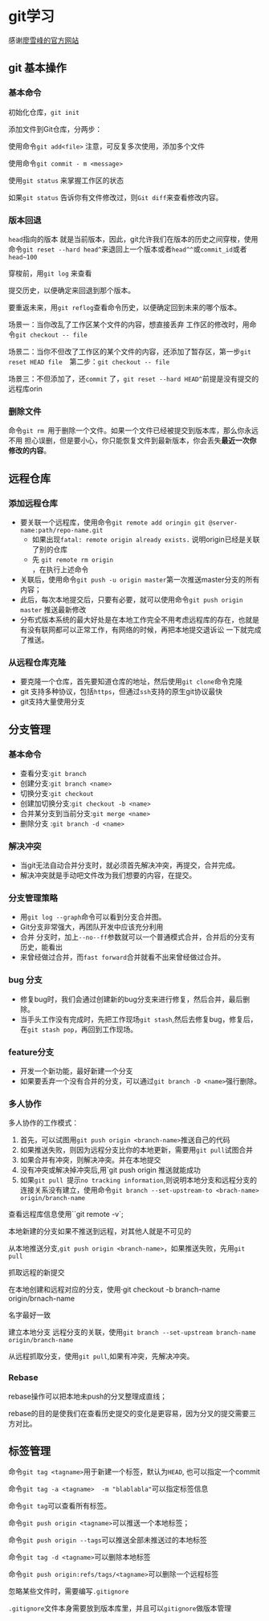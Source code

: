 # git学习

感谢[廖雪峰的官方网站](https://www.liaoxuefeng.com/wiki/896043488029600)

## git 基本操作

### 基本命令

初始化仓库，`git init`

添加文件到Git仓库，分两步：

使用命令`git add<file>`  注意，可反复多次使用，添加多个文件

使用命令`git commit - m <message>`   

使用`git status`  来掌握工作区的状态

如果`git status` 告诉你有文件修改过，则`Git diff`来查看修改内容。

### 版本回退

`head`指向的版本 就是当前版本，因此，git允许我们在版本的历史之间穿梭，使用命令`git reset --hard head^`来退回上一个版本或者`head^^`或`commit_id`或者`head~100`

穿梭前，用`git log` 来查看

提交历史，以便确定来回退到那个版本。

要重返未来，用`git reflog`查看命令历史，以便确定回到未来的哪个版本。

场景一：当你改乱了工作区某个文件的内容，想直接丢弃 工作区的修改时，用命令`git checkout -- file` 

场景二：当你不但改了工作区的某个文件的内容，还添加了暂存区，第一步`git reset HEAD file  `第二步：`git checkout -- file` 

场景三：不但添加了，还`commit` 了，`git reset --hard HEAD^`前提是没有提交的远程库orin

### 删除文件

命令`git rm `用于删除一个文件。如果一个文件已经被提交到版本库，那么你永远不用 担心误删，但是要小心，你只能恢复文件到最新版本，你会丢失**最近一次你修改的内容**。



## 远程仓库

### 添加远程仓库

- 要关联一个远程库，使用命令`git remote add oringin git @server-name:path/repo-name.git`
  - 如果出现`fatal: remote origin already exists.`  说明origin已经是关联了别的仓库
  - 先  `git remote rm origin                                                          ` ，在执行上述命令
- 关联后，使用命令`git push -u origin master`第一次推送master分支的所有内容；
- 此后，每次本地提交后，只要有必要，就可以使用命令`git push origin master` 推送最新修改
- 分布式版本系统的最大好处是在本地工作完全不用考虑远程库的存在，也就是有没有联网都可以正常工作，有网络的时候，再把本地提交退诉讼 一下就完成了推送。

### 从远程仓库克隆

- 要克隆一个仓库，首先要知道仓库的地址，然后使用`git clone`命令克隆
- git 支持多种协议，包括`https`，但通过`ssh`支持的原生git协议最快
- git支持大量使用分支

## 分支管理

### 基本命令

- 查看分支:`git branch`
- 创建分支:`git branch <name>`
- 切换分支:`git checkout`
- 创建加切换分支:`git checkout -b <name>`
- 合并某分支到当前分支:`git merge <name>`
- 删除分支 :`git branch -d <name>`

### 解决冲突

- 当git无法自动合并分支时，就必须首先解决冲突，再提交，合并完成。
- 解决冲突就是手动吧文件改为我们想要的内容，在提交。

### 分支管理策略

- 用`git log --graph`命令可以看到分支合并图。
- Git分支非常强大，再团队开发中应该充分利用
- 合并 分支时，加上`--no--ff`参数就可以一个普通模式合并，合并后的分支有历史，能看出
- 来曾经做过合并，而`fast forward`合并就看不出来曾经做过合并。

### bug 分支

- 修复bug时，我们会通过创建新的bug分支来进行修复，然后合并，最后删除。
- 当手头工作没有完成时，先把工作现场`git stash`,然后去修复bug，修复后，在`git stash pop`，再回到工作现场。

### feature分支

- 开发一个新功能，最好新建一个分支
- 如果要丢弃一个没有合并的分支，可以通过`git branch -D <name>`强行删除。

### 多人协作

多人协作的工作模式：

1. 首先，可以试图用`git push origin <branch-name>`推送自己的代码
2. 如果推送失败，则因为远程分支比你的本地更新，需要用`git pull`试图合并
3. 如果合并有冲突，则解决冲突。并在本地提交
4. 没有冲突或解决掉冲突后,用`git push origin <branch-name>推送就能成功
5. 如果`git pull `提示`no tracking information`,则说明本地分支和远程分支的连接关系没有建立，使用命令`git branch --set-upstream-to <brach-name> origin/branch-name`

查看远程库信息使用``git remote -v`;

本地新建的分支如果不推送到远程，对其他人就是不可见的

从本地推送分支,`git push origin <branch-name>`，如果推送失败，先用`git pull`

抓取远程的新提交

在本地创建和远程对应的分支，使用·git checkout -b branch-name origin/brnach-name

名字最好一致

建立本地分支 远程分支的关联，使用`git branch --set-upstream branch-name origin/branch-name`

从远程抓取分支，使用`git pull`,如果有冲突，先解决冲突。

### Rebase

rebase操作可以把本地未push的分叉整理成直线；

rebase的目的是使我们在查看历史提交的变化是更容易，因为分叉的提交需要三方对比。

## 标签管理

命令`git tag <tagname>`用于新建一个标签，默认为`HEAD`, 也可以指定一个commit

命令`git tag -a <tagname>  -m "blablabla"`可以指定标签信息

命令`git tag`可以查看所有标签。

命令`git push origin <tagname>`可以推送一个本地标签；

命令`git push origin --tags`可以推送全部未推送过的本地标签

命令`git tag -d <tagname>`可以删除本地标签

命令`git push origin:refs/tags/<tagname>`可以删除一个远程标签

忽略某些文件时，需要编写`.gitignore`

`.gitignore`文件本身需要放到版本库里，并且可以`gitignore`做版本管理





